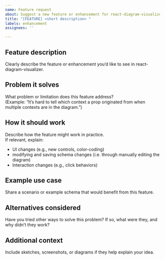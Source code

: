 ```yaml
---
name: Feature request
about: Suggest a new feature or enhancement for react-diagram-visualizer
title: "[FEATURE] <short description> "
labels: enhancement
assignees: ''

---
```


## Feature description
Clearly describe the feature or enhancement you’d like to see in react-diagram-visualizer.

## Problem it solves
What problem or limitation does this feature address?  
(Example: “It’s hard to tell which context a prop originated from when multiple contexts are in the diagram.”)

## How it should work
Describe how the feature might work in practice.  
If relevant, explain:
- UI changes (e.g., new controls, color-coding)
- modifying and saving schema changes (i.e. through manually editing the diagram)
- Interaction changes (e.g., click behaviors)

## Example use case
Share a scenario or example schema that would benefit from this feature.

## Alternatives considered
Have you tried other ways to solve this problem? If so, what were they, and why didn’t they work?

## Additional context
Include sketches, screenshots, or diagrams if they help explain your idea.
